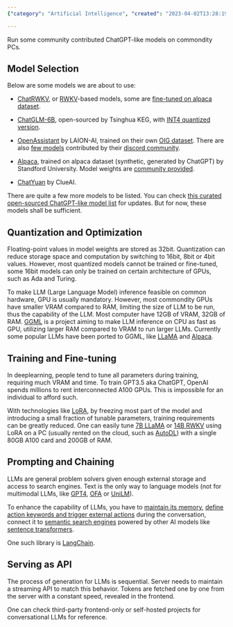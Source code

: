 ```yaml
---
{"category": "Artificial Intelligence", "created": "2023-04-02T13:28:19.395Z", "date": "2023-04-02 13:28:19", "description": "This article highlights the use of GGML, LoRA, and LangChain to improve LLM inference on standard hardware by overcoming storage and computation limitations. Quantization techniques are employed, and an API is implemented to retrieve tokens from a server for matching behavior. The provided reference projects focus on conversational LLMs.", "modified": "2023-04-02T13:28:22.797Z", "tags": ["GGML", "LoRA", "LangChain", "LLM inference", "Quantization", "Regular hardware", "Conversational LLMs"], "title": "ChatGPT Local Version"}

---
```


Run some community contributed ChatGPT-like models on commondity PCs.

## Model Selection

Below are some models we are about to use:

- [ChatRWKV](https://github.com/BlinkDL/ChatRWKV), or [RWKV](https://github.com/BlinkDL/RWKV-LM)-based models, some are [fine-tuned on alpaca dataset](https://huggingface.co/spaces/Hazzzardous/RWKV-Instruct).

- [ChatGLM-6B](https://github.com/THUDM/ChatGLM-6B), open-sourced by Tsinghua KEG, with [INT4 quantized version](https://huggingface.co/silver/chatglm-6b-int4-slim).

- [OpenAssistant](https://huggingface.co/OpenAssistant) by LAION-AI, trained on their own [OIG dataset](https://huggingface.co/datasets/laion/OIG). There are also [few models](https://huggingface.co/Rallio67) contributed by their [discord community](https://ykilcher.com/open-assistant-discord).

- [Alpaca](https://github.com/tatsu-lab/standford_alpaca), trained on alpaca dataset (synthetic, generated by ChatGPT) by Standford University. Model weights are [community provided](https://github.com/antimatter15/alpaca.cpp).

- [ChatYuan](https://huggingface.co/ClueAI/ChatYuan-large-v1) by ClueAI.

There are quite a few more models to be listed. You can check [this curated open-sourced ChatGPT-like model list](https://github.com/nichtdax/awesome-totally-open-chatgpt) for updates. But for now, these models shall be sufficient.

## Quantization and Optimization

Floating-point values in model weights are stored as 32bit. Quantization can reduce storage space and computation by switching to 16bit, 8bit or 4bit values. However, most quantized models cannot be trained or fine-tuned, some 16bit models can only be trained on certain architecture of GPUs, such as Ada and Turing.

To make LLM (Large Language Model) inference feasible on common hardware, GPU is usually mandatory. However, most commondity GPUs have smaller VRAM compared to RAM, limiting the size of LLM to be run, thus the capability of the LLM. Most computer have 12GB of VRAM, 32GB of RAM. [GGML](https://github.com/ggerganov/ggml) is a project aiming to make LLM inference on CPU as fast as GPU, utilizing larger RAM compared to VRAM to run larger LLMs. Currently some popular LLMs have been ported to GGML, like [LLaMA](https://github.com/ggerganov/llama.cpp) and [Alpaca](https://github.com/antimatter15/alpaca.cpp).

## Training and Fine-tuning

In deeplearning, people tend to tune all parameters during training, requiring much VRAM and time. To train GPT3.5 aka ChatGPT, OpenAI spends millions to rent interconnected A100 GPUs. This is impossible for an individual to afford such.

With technologies like [LoRA](https://github.com/microsoft/LoRA), by freezing most part of the model and introducing a small fraction of tunable parameters, training requirements can be greatly reduced. One can easily tune [7B LLaMA](https://github.com/tolen/alpaca-lora) or [14B RWKV](https://github.com/Blealtan/RWKV-LM-LoRA) using LoRA on a PC (usually rented on the cloud, such as [AutoDL](www.autodl.com/home)) with a single 80GB A100 card and 200GB of RAM.

## Prompting and Chaining

LLMs are general problem solvers given enough external storage and access to search engines. Text is the only way to language models (not for multimodal LLMs, like [GPT4](https://openai.com/research/gpt-4), [OFA](https://github.com/OFA-Sys/OFA) or [UniLM](https://github.com/microsoft/unilm)).

To enhance the capability of LLMs, you have to [maintain its memory](https://langchain.readthedocs.io/en/latest/modules/memory/getting_started.html), [define action keywords and trigger external actions](https://langchain.readthedocs.io/en/latest/modules/agents.html) during the conversation, connect it to [semantic search engines](https://github.com/deepset-ai/haystack) powered by other AI models like [sentence transformers](https://www.sbert.net/).

One such library is [LangChain](https://langchain.readthedocs.io/en/latest/index.html).

## Serving as API

The process of generation for LLMs is sequential. Server needs to maintain a streaming API to match this behavior. Tokens are fetched one by one from the server with a constant speed, revealed in the frontend.

One can check third-party frontend-only or self-hosted projects for conversational LLMs for reference.
